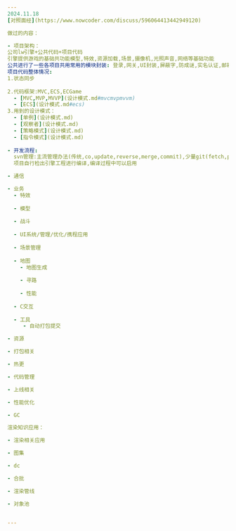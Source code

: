 ```yaml
---
2024.11.18  
[对照面经](https://www.nowcoder.com/discuss/596064413442949120)

做过的内容：

- 项目架构：
公司lw引擎+公共代码+项目代码  
引擎提供游戏的基础共功能模型,特效,资源加载,场景,摄像机,光照声音,网络等基础功能  
公共进行了一些各项目共用常用的模块封装: 登录,网关,UI封装,屏蔽字,防成谜,实名认证,邮箱,充值等  
项目代码整体情况:  
1.状态同步
  
2.代码框架:MVC,ECS,ECGame
  - [MVC,MVP,MVVP](设计模式.md#mvcmvpmvvm)
  - [ECS](设计模式.md#ecs)
3.用到的设计模式：  
  - [单例](设计模式.md)  
  - [观察者](设计模式.md)  
  - [策略模式](设计模式.md)  
  - [指令模式](设计模式.md)  
  
- 开发流程:
  svn管理:主流管理办法(传统,co,update,reverse,merge,commit),少量git(fetch,pull,push,merge,commit),ci/cd平台,
  项目自行检出引擎工程进行编译,编译过程中可以启用

- 通信

- 业务
  - 特效
 
  - 模型
 
  - 战斗
 
  - UI系统/管理/优化/携程应用
 
  - 场景管理
 
  - 地图
    - 地图生成
   
    - 寻路
   
    - 性能
   
  - C交互
 
  - 工具
     - 自动打包提交

- 资源

- 打包相关

- 热更

- 代码管理

- 上线相关

- 性能优化

- GC

渲染知识应用：

- 渲染相关应用

- 图集

- dc

- 合批

- 渲染管线

- 对象池

      
---
```

